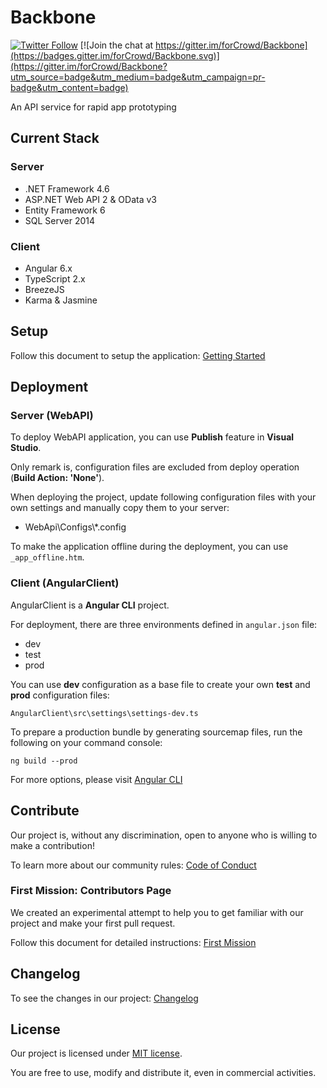 # Backbone

[![Twitter Follow](https://img.shields.io/twitter/follow/forCrowd.svg?style=social)](https://twitter.com/forCrowd)
[![Join the chat at https://gitter.im/forCrowd/Backbone](https://badges.gitter.im/forCrowd/Backbone.svg)](https://gitter.im/forCrowd/Backbone?utm_source=badge&utm_medium=badge&utm_campaign=pr-badge&utm_content=badge)

An API service for rapid app prototyping

## Current Stack

### Server

* .NET Framework 4.6
* ASP.NET Web API 2 & OData v3
* Entity Framework 6
* SQL Server 2014

### Client

* Angular 6.x
* TypeScript 2.x
* BreezeJS
* Karma & Jasmine

## Setup

Follow this document to setup the application: [Getting Started](https://github.com/forcrowd/Backbone/wiki/Getting-Started)

## Deployment

### Server (WebAPI)

To deploy WebAPI application, you can use **Publish** feature in **Visual Studio**.  

Only remark is, configuration files are excluded from deploy operation (**Build Action: 'None'**).  

When deploying the project, update following configuration files with your own settings and manually copy them to your server:
* WebApi\Configs\\*.config

To make the application offline during the deployment, you can use `_app_offline.htm`.

### Client (AngularClient)

AngularClient is a **Angular CLI** project.

For deployment, there are three environments defined in `angular.json` file:
* dev
* test
* prod

You can use **dev** configuration as a base file to create your own **test** and **prod** configuration files:

    AngularClient\src\settings\settings-dev.ts

To prepare a production bundle by generating sourcemap files, run the following on your command console:

    ng build --prod

For more options, please visit [Angular CLI](https://github.com/angular/angular-cli)

## Contribute

Our project is, without any discrimination, open to anyone who is willing to make a contribution!  

To learn more about our community rules: [Code of Conduct](/CODE_OF_CONDUCT.md)

### First Mission: Contributors Page

We created an experimental attempt to help you to get familiar with our project and make your first pull request.

Follow this document for detailed instructions: [First Mission](https://github.com/forCrowd/Backbone/wiki/First-Mission)

## Changelog

To see the changes in our project: [Changelog](/CHANGELOG.md)

## License

Our project is licensed under [MIT license](/LICENSE).

You are free to use, modify and distribute it, even in commercial activities.
